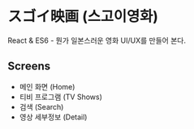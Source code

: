 # **スゴイ映画** (스고이영화)
React & ES6 - 뭔가 일본스러운 영화 UI/UX를 만들어 본다.

## Screens

- 메인 화면 (Home)
- 티비 프로그램 (TV Shows)
- 검색 (Search)
- 영상 세부정보 (Detail)